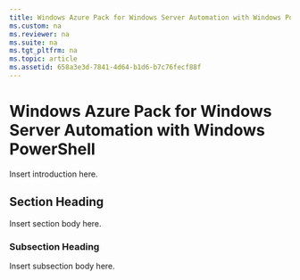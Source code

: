 ```yaml
---
title: Windows Azure Pack for Windows Server Automation with Windows PowerShell
ms.custom: na
ms.reviewer: na
ms.suite: na
ms.tgt_pltfrm: na
ms.topic: article
ms.assetid: 658a3e3d-7841-4d64-b1d6-b7c76fecf88f
---
```

# Windows Azure Pack for Windows Server Automation with Windows PowerShell
Insert introduction here.

## Section Heading
Insert section body here.

### Subsection Heading
Insert subsection body here.

